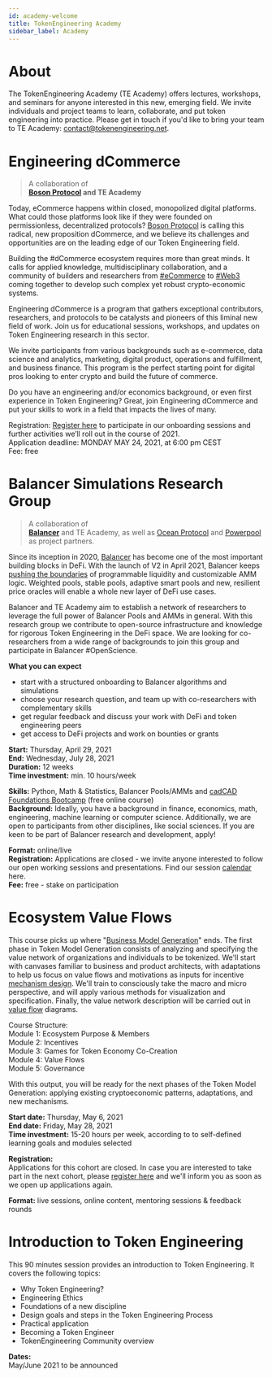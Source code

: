 ```yaml
---
id: academy-welcome
title: TokenEngineering Academy
sidebar_label: Academy
---
```

# About

The TokenEngineering Academy (TE Academy) offers lectures, workshops, and seminars for anyone interested in this new, emerging field. We invite individuals and project teams to learn, collaborate, and put token engineering into practice. Please get in touch if you'd like to bring your team to TE Academy: <contact@tokenengineering.net>.  


# Engineering dCommerce

> A collaboration of  
> **[Boson Protocol](https://bosonprotocol.io) and TE Academy**

Today, eCommerce happens within closed, monopolized digital platforms. What could those platforms look like if they were founded on permissionless, decentralized protocols? [Boson Protocol](https://www.bosonprotocol.io) is calling this radical, new proposition dCommerce, and we believe its challenges and opportunities are on the leading edge of our Token Engineering field. 

Building the #dCommerce ecosystem requires more than great minds. It calls for applied knowledge, multidisciplinary collaboration, and a community of builders and researchers from [#eCommerce](https://twitter.com/hashtag/eCommerce?src=hashtag_click) to [#Web3](https://twitter.com/hashtag/Web3?src=hashtag_click) coming together to develop such complex yet robust crypto-economic systems.

Engineering dCommerce is a program that gathers exceptional contributors, researchers, and protocols to be catalysts and pioneers of this liminal new field of work. Join us for educational sessions, workshops, and updates on Token Engineering research in this sector.

We invite participants from various backgrounds such as e-commerce, data science and analytics, marketing, digital product, operations and fulfillment, and business finance. This program is the perfect starting point for digital pros looking to enter crypto and build the future of commerce.

Do you have an engineering and/or economics background, or even first experience in Token Engineering? Great, join Engineering dCommerce and put your skills to work in a field that impacts the lives of many.

Registration:
[Register here](https://forms.gle/g3L5WBLCRZLp7ezu8) to participate in our onboarding sessions and further activities we’ll roll out in the course of 2021.  
Application deadline: MONDAY MAY 24, 2021, at 6:00 pm CEST  
Fee: free


# Balancer Simulations Research Group

> A collaboration of  
> **[Balancer](https://balancer.finance/)** and TE Academy, 
as well as [Ocean Protocol](https://oceanprotocol.com) and [Powerpool](https://powerpool.finance) as project partners.

Since its inception in 2020, [Balancer](https://balancer.finance/) has become one of the most important building blocks in DeFi. With the launch of V2 in April 2021, Balancer keeps [pushing the boundaries](https://medium.com/balancer-protocol/balancer-v2-generalizing-amms-16343c4563ff) of programmable liquidity and customizable AMM logic. Weighted pools, stable pools, adaptive smart pools and new, resilient price oracles will enable a whole new layer of DeFi use cases.

Balancer and TE Academy aim to establish a network of researchers to leverage the full power of Balancer Pools and AMMs in general. With this research group we contribute to open-source infrastructure and knowledge for rigorous Token Engineering in the DeFi space. We are looking for co-researchers from a wide range of backgrounds to join this group and participate in Balancer #OpenScience. 

**What you can expect**
- start with a structured onboarding to Balancer algorithms and simulations
- choose your research question, and team up with co-researchers with complementary skills
- get regular feedback and discuss your work with DeFi and token engineering peers
- get access to DeFi projects and work on bounties or grants  

**Start:** Thursday, April 29, 2021  
**End:**  Wednesday, July 28, 2021  
**Duration:** 12 weeks  
**Time investment:** min. 10 hours/week  

**Skills:** Python, Math & Statistics, Balancer Pools/AMMs and [cadCAD Foundations Bootcamp](https://www.cadcad.education) (free online course)  
**Background:** Ideally, you have a background in finance, economics, math, engineering, machine learning or computer science. Additionally, we are open to participants from other disciplines, like social sciences. If you are keen to be part of Balancer research and development, apply!  

**Format:** online/live  
**Registration:** Applications are closed - we invite anyone interested to follow our open working sessions and presentations. Find our session [calendar](https://calendar.google.com/calendar/u/0/r?cid=NThubWhyaXNjYzc3bWVrbWU2YTMxNWJzY29AZ3JvdXAuY2FsZW5kYXIuZ29vZ2xlLmNvbQ) here.  
**Fee:** free - stake on participation  


# Ecosystem Value Flows

This course picks up where "[Business Model Generation](https://en.wikipedia.org/wiki/Business_Model_Canvas#cite_note-Osterwalder2010-3)" ends. The first phase in Token Model Generation consists of analyzing and specifying the value network of organizations and individuals to be tokenized. We'll start with canvases familiar to business and product architects, with adaptations to help us focus on value flows and motivations as inputs for incentive [mechanism design](https://en.wikipedia.org/wiki/Mechanism_design). We'll train to consciously take the macro and micro perspective, and will apply various methods for visualization and specification. Finally, the value network description will be carried out in [value flow](https://systemic2016.wordpress.com/system-dynamics-stock-and-flow-modelling/) diagrams.  

Course Structure:  
Module 1: Ecosystem Purpose & Members  
Module 2: Incentives  
Module 3: Games for Token Economy Co-Creation  
Module 4: Value Flows  
Module 5: Governance  

With this output, you will be ready for the next phases of the Token Model Generation: applying existing cryptoeconomic patterns, adaptations, and new mechanisms.  

**Start date:** Thursday, May 6, 2021  
**End date:** Friday, May 28, 2021  
**Time investment:** 15-20 hours per week, according to to self-defined learning goals and modules selected 

**Registration:**  
Applications for this cohort are closed.
In case you are interested to take part in the next cohort, please [register here](https://forms.gle/qPs7BCjh4tAADpfV7) and we'll inform you as soon as we open up applications again. 

**Format:** live sessions, online content, mentoring sessions & feedback rounds 


# Introduction to Token Engineering

This 90 minutes session provides an introduction to Token Engineering. It covers the following topics:  
- Why Token Engineering?
- Engineering Ethics
- Foundations of a new discipline
- Design goals and steps in the Token Engineering Process
- Practical application
- Becoming a Token Engineer
- TokenEngineering Community overview
  
**Dates:**  
May/June 2021 to be announced


 





